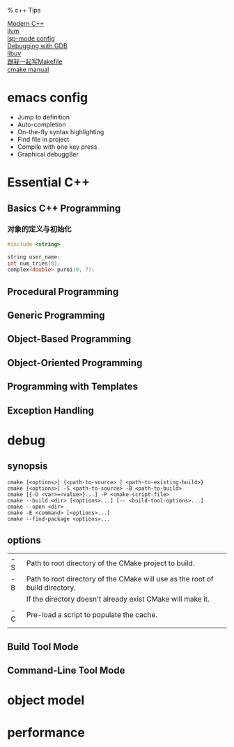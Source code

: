 % c++ Tips

<link id="linkstyle" rel='stylesheet' href='css/markdown.css'/>

[Modern C++](https://github.com/changkun/modern-cpp-tutorial/releases)  
[llvm](http://llvm.org/)  
[lsp-mode config](https://www.mortens.dev/blog/emacs-and-the-language-server-protocol/)  
[Debugging with GDB](https://sourceware.org/gdb/onlinedocs/gdb/index.html)  
[libuv](https://github.com/luohaha/Chinese-uvbook)  
[跟我一起写Makefile](https://seisman.github.io/how-to-write-makefile/introduction.html)  
[cmake manual](https://cmake.org/cmake/help/v3.16/)  

emacs config
============

* Jump to definition
* Auto-completion
* On-the-fly syntax highlighting
* Find file in project
* Compile with one key press
* Graphical debugg8er

# Essential C++ #

## Basics C++ Programming ##

### 对象的定义与初始化 ###

``` c++
#include <string>

string user_name;
int num_tries(0);
complex<double> purei(0, 7);

```


## Procedural Programming ##

## Generic Programming ##

## Object-Based Programming ##

## Object-Oriented Programming ##

## Programming with Templates ##

## Exception Handling ##

debug
=====

synopsis
--------

``` shell
cmake [<options>] {<path-to-source> | <path-to-existing-build>}
cmake [<options>] -S <path-to-source> -B <path-to-build>
cmake [{-D <var>=<value>}...] -P <cmake-script-file>
cmake --build <dir> [<options>...] [-- <build-tool-options>...]
cmake --open <dir>
cmake -E <command> [<options>...]
cmake --find-package <options>...
```

options
-------

|                     |                                                                              |
|---------------------|------------------------------------------------------------------------------|
| -S <path-to-source> | Path to root directory of the CMake project to build.                        |
| -B <path-to-build>  | Path to root directory of the CMake will use as the root of build directory. |
|                     | If the directory doesn't already exist CMake will make it.                   |
| -C <initial-cache>  | Pre-load a script to populate the cache.                                     |
|                     |                                                                              |

## Build Tool Mode ##

## Command-Line Tool Mode ##

# object model #

# performance #

